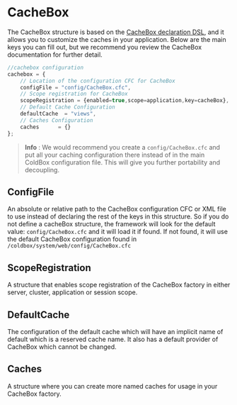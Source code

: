 # CacheBox

The CacheBox structure is based on the [CacheBox declaration DSL](http://wiki.coldbox.org/wiki/CacheBox.cfm), and it allows you to customize the caches in your application. Below are the main keys you can fill out, but we recommend you review the CacheBox documentation for further detail.

```javascript
//cachebox configuration
cachebox = {
    // Location of the configuration CFC for CacheBox
    configFile = "config/CacheBox.cfc",
    // Scope registration for CacheBox
    scopeRegistration = {enabled=true,scope=application,key=cacheBox},
    // Default Cache Configuration
    defaultCache  = "views",
    // Caches Configuration
    caches      = {}
};
```

> **Info** : We would recommend you create a `config/CacheBox.cfc` and put all your caching configuration there instead of in the main ColdBox configuration file. This will give you further portability and decoupling.

## ConfigFile

An absolute or relative path to the CacheBox configuration CFC or XML file to use instead of declaring the rest of the keys in this structure. So if you do not define a cacheBox structure, the framework will look for the default value: `config/CacheBox.cfc` and it will load it if found. If not found, it will use the default CacheBox configuration found in `/coldbox/system/web/config/CacheBox.cfc`

## ScopeRegistration

A structure that enables scope registration of the CacheBox factory in either server, cluster, application or session scope.

## DefaultCache

The configuration of the default cache which will have an implicit name of default which is a reserved cache name. It also has a default provider of CacheBox which cannot be changed.

## Caches

A structure where you can create more named caches for usage in your CacheBox factory.


